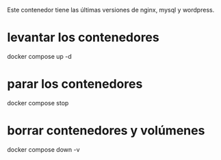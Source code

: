 Este contenedor tiene las últimas versiones de nginx, mysql y wordpress.

# levantar los contenedores
docker compose up -d

# parar los contenedores
docker compose stop

# borrar contenedores y volúmenes
docker compose down -v
